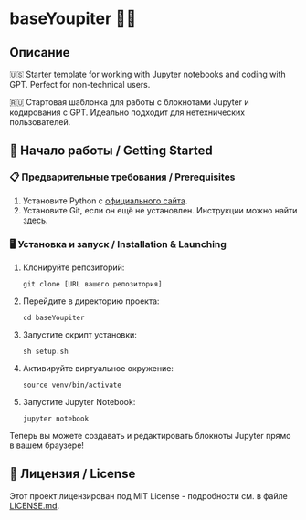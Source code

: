 
# baseYoupiter 📘🚀

## Описание

🇺🇸 Starter template for working with Jupyter notebooks and coding with GPT. Perfect for non-technical users.


🇷🇺 Стартовая шаблонка для работы с блокнотами Jupyter и кодирования с GPT. Идеально подходит для нетехнических пользователей.


## 🚀 Начало работы / Getting Started

### 📋 Предварительные требования / Prerequisites

1. Установите Python с [официального сайта](https://www.python.org/downloads/).
2. Установите Git, если он ещё не установлен. Инструкции можно найти [здесь](https://git-scm.com/book/en/v2/Getting-Started-Installing-Git).

### 🖥️ Установка и запуск / Installation & Launching

1. Клонируйте репозиторий:
   ```
   git clone [URL вашего репозитория]
   ```

2. Перейдите в директорию проекта:
   ```
   cd baseYoupiter
   ```

3. Запустите скрипт установки:
   ```
   sh setup.sh
   ```

4. Активируйте виртуальное окружение:
   ```
   source venv/bin/activate
   ```

5. Запустите Jupyter Notebook:
   ```
   jupyter notebook
   ```

Теперь вы можете создавать и редактировать блокноты Jupyter прямо в вашем браузере!



## 📜 Лицензия / License

Этот проект лицензирован под MIT License - подробности см. в файле [LICENSE.md](LICENSE.md).
```

